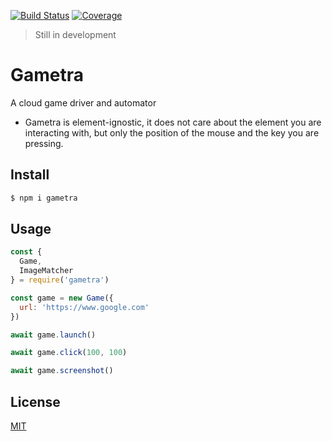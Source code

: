 [![Build Status](https://github.com/kaelzhang/gametra/actions/workflows/nodejs.yml/badge.svg)](https://github.com/kaelzhang/gametra/actions/workflows/nodejs.yml)
[![Coverage](https://codecov.io/gh/kaelzhang/gametra/branch/master/graph/badge.svg)](https://codecov.io/gh/kaelzhang/gametra)

> Still in development

# Gametra

A cloud game driver and automator

- Gametra is element-ignostic, it does not care about the element you are interacting with, but only the position of the mouse and the key you are pressing.

## Install

```sh
$ npm i gametra
```

## Usage

```js
const {
  Game,
  ImageMatcher
} = require('gametra')

const game = new Game({
  url: 'https://www.google.com'
})

await game.launch()

await game.click(100, 100)

await game.screenshot()
```

## License

[MIT](LICENSE)
